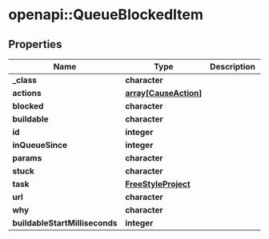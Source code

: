 # openapi::QueueBlockedItem


## Properties
Name | Type | Description | Notes
------------ | ------------- | ------------- | -------------
**_class** | **character** |  | [optional] 
**actions** | [**array[CauseAction]**](CauseAction.md) |  | [optional] 
**blocked** | **character** |  | [optional] 
**buildable** | **character** |  | [optional] 
**id** | **integer** |  | [optional] 
**inQueueSince** | **integer** |  | [optional] 
**params** | **character** |  | [optional] 
**stuck** | **character** |  | [optional] 
**task** | [**FreeStyleProject**](FreeStyleProject.md) |  | [optional] 
**url** | **character** |  | [optional] 
**why** | **character** |  | [optional] 
**buildableStartMilliseconds** | **integer** |  | [optional] 


